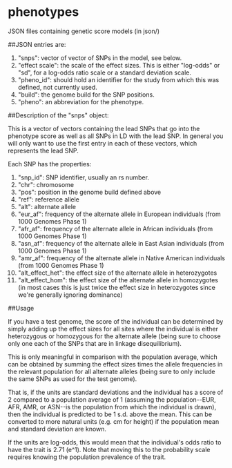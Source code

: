 # phenotypes

JSON files containing genetic score models (in json/)

##JSON entries are:

1. "snps": vector of vector of SNPs in the model, see below.
2. "effect scale": the scale of the effect sizes. This is either "log-odds" or "sd", for a log-odds ratio scale or a standard deviation scale.
3. "pheno_id": should hold an identifier for the study from which this was defined, not currently used.
4. "build": the genome build for the SNP positions. 
5. "pheno": an abbreviation for the phenotype. 

##Description of the "snps" object:

This is a vector of vectors containing the lead SNPs that go into the phenotype score as well as all SNPs in LD with the lead SNP. In general you will only want to use the first entry in each of these vectors, which represents the lead SNP. 

Each SNP has the properties:

1. "snp_id": SNP identifier, usually an rs number. 
2. "chr": chromosome
3. "pos": position in the genome build defined above
4. "ref": reference allele
5. "alt": alternate allele
6. "eur_af": frequency of the alternate allele in European individuals (from 1000 Genomes Phase 1)
7. "afr_af": frequency of the alternate allele in African individuals (from 1000 Genomes Phase 1)
8. "asn_af": frequency of the alternate allele in East Asian individuals (from 1000 Genomes Phase 1)
9. "amr_af": frequency of the alternate allele in Native American individuals (from 1000 Genomes Phase 1)
10. "alt_effect_het": the effect size of the alternate allele in heterozygotes
11. "alt_effect_hom": the effect size of the alternate allele in homozygotes (in most cases this is just twice the effect size in heterozygotes since we're generally ignoring dominance)

##Usage

If you have a test genome, the score of the individual can be determined by simply adding up the effect sizes for all sites where the individual is either heterozygous or homozygous for the alternate allele (being sure to choose only one each of the SNPs that are in linkage disequilibrium). 

This is only meaningful in comparison with the population average, which can be obtained by summing the effect sizes times the allele frequencies in the relevant population for all alternate alleles (being sure to only include the same SNPs as used for the test genome). 

That is, if the units are standard deviations and the individual has a score of 2 compared to a population average of 1 (assuming the population--EUR, AFR, AMR, or ASN--is the population from which the individual is drawn), then the individual is predicted to be 1 s.d. above the mean. This can be converted to more natural units (e.g. cm for height) if the population mean and standard deviation are known.  

If the units are log-odds, this would mean that the individual's odds ratio to have the trait is 2.71 (e^1). Note that moving this to the probability scale requires knowing the population prevalence of the trait. 
